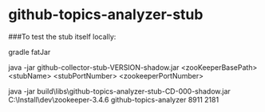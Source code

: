 github-topics-analyzer-stub
===========================

###To test the stub itself locally:

gradle fatJar

java -jar github-collector-stub-VERSION-shadow.jar \<zooKeeperBasePath\> \<stubName\> \<stubPortNumber\> \<zookeeperPortNumber\>

java -jar build\libs\github-topics-analyzer-stub-CD-000-shadow.jar C:\Install\dev\zookeeper-3.4.6 github-topics-analyzer 8911 2181